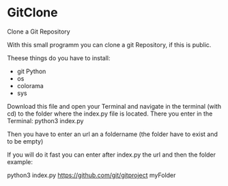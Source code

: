 # GitClone
Clone a Git Repository

With this small programm you can clone a git Repository, if this is public.

Theese things do you have to install:
- git Python
- os
- colorama
- sys

Download this file and open your Terminal and navigate in the terminal (with cd) to the folder where the index.py file is located. There you enter in the Terminal:
python3 index.py

Then you have to enter an url an a foldername (the folder have to exist and to be empty)

If you will do it fast you can enter after index.py the url and then the folder example:

python3 index.py https://github.com/git/gitproject myFolder
